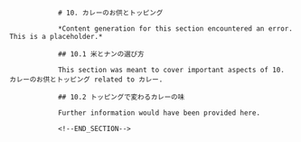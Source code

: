 
                # 10. カレーのお供とトッピング
                
                *Content generation for this section encountered an error. This is a placeholder.*
                
                ## 10.1 米とナンの選び方
                
                This section was meant to cover important aspects of 10. カレーのお供とトッピング related to カレー.
                
                ## 10.2 トッピングで変わるカレーの味
                
                Further information would have been provided here.
                
                <!--END_SECTION-->
                